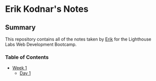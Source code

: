 # Erik Kodnar's Notes
## Summary
This repository contains all of the notes taken by [Erik](https://github.com/Drumshtick) for the Lighthouse Labs Web Development Bootcamp.
### Table of Contents
* [Week 1](/Week_1)
  * [Day 1](/Week_1/Day_1)